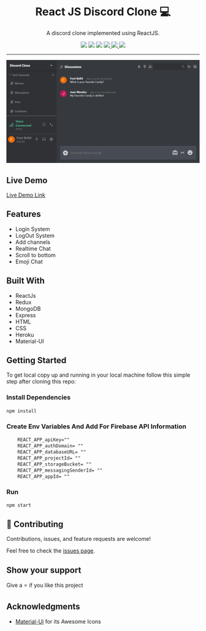 <h1 align="center">
  React JS Discord Clone 💻
</h1>

<p align="center">
A discord clone implemented using ReactJS.
</p>
<p align="center">
<img src="https://img.shields.io/badge/developed%20by-juanmndz-blue.svg">
<img src="https://img.shields.io/github/stars/juanmndz/discord-clone.svg?style=flat">
<img src="https://img.shields.io/github/languages/top/juanmndz/discord-clone.svg"/>
<a href="https://github.com/juanmndz/discord-clone/blob/dev/LICENSE" target="blank">
  <img src="https://img.shields.io/badge/license-MIT-blue.svg"/>
</a>
<a href="https://github.com/juanmndz/discord-clone/issues" target="blank">
  <img src="https://img.shields.io/github/issues/StevenPss/discord-clone.svg"/>
</a>
<a href="https://github.com/juanmndz/discord-clone/pulls" target="blank">
  <img src="https://img.shields.io/badge/PRs-welcome-brightgreen.svg?style=flat"/>
</a>
</p>

---


<img src="./docs/gitimage.gif" alt="">

## Live Demo

[Live Demo Link](https://discordapp-b6daf.web.app/)

## Features

- Login System
- LogOut System
- Add channels
- Realtime Chat
- Scroll to bottom
- Emoji Chat

## Built With

- ReactJs
- Redux
- MongoDB
- Express
- HTML
- CSS
- Heroku
- Material-UI

## Getting Started

To get local copy up and running in your local machine follow this simple step after cloning this repo:

### Install Dependencies

```
npm install
```
### Create Env Variables And Add For Firebase API Information

```
    REACT_APP_apiKey=""
    REACT_APP_authDomain= ""
    REACT_APP_databaseURL= ""
    REACT_APP_projectId= ""
    REACT_APP_storageBucket= ""
    REACT_APP_messagingSenderId= ""
    REACT_APP_appId= ""
```

### Run

```
npm start
```
## :handshake: Contributing

Contributions, issues, and feature requests are welcome!

Feel free to check the [issues page](https://github.com/juanmndz/discord-clone/issues).

## Show your support

Give a :star: if you like this project

## Acknowledgments
- [Material-Ui](https://material-ui.com/components/material-icons/) for its Awesome Icons
